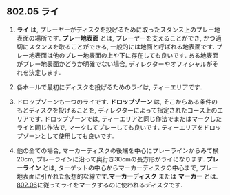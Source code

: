 ## 802.05 ライ

1. **ライ** は,
プレーヤーがディスクを投げるために取ったスタンス上のプレー地表面の場所です. **プレー地表面** とは,
プレーヤーを支えることができ,
かつ適切にスタンスを取ることができる,
一般的には地面と呼ばれる地表面です.
プレー地表面は他のプレー地表面の上や下に存在しても良いです.
ある地表面がプレー地表面かどうか明確でない場合,
ディレクターやオフィシャルがそれを決定します.

1. 各ホールで最初にディスクを投げるためのライは,
ティーエリアです.

1. ドロップゾーンも一つのライです. **ドロップゾーン** は,
そこからある条件のもとディスクを投げることを,
ディレクターによって指定されたコース上のエリアです.
ドロップゾーンでは,
ティーエリアと同じ作法でまたはマークしたライと同じ作法で,
マークしてプレーしても良いです.
ティーエリアをドロップゾーンとして使用しても良いです.

1. 他の全ての場合,
マーカーディスクの後端を中心にプレーラインからみて横20cm,
プレーラインに沿って奥行き30cmの長方形がライになります. **プレーライン** とは,
ターゲットの中心からマーカーディスクの中心まで,
プレー地表面に引かれた仮想的な線です.**マーカーディスク** または **マーカー** とは.
[802.06](80206)に従ってライをマークするのに使われるディスクです.
